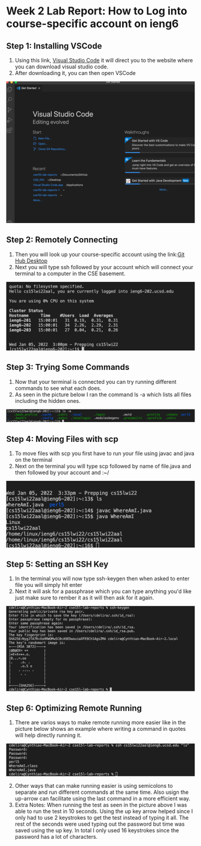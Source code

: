 # Week 2 Lab Report: How to Log into course-specific account on ieng6

## Step 1: Installing VSCode
  1. Using this link, [Visual Studio Code](https://code.visualstudio.com/) it will direct you to the website where you can download visual studio code.
  2. After downloading it, you can then open VSCode
 
  ![alt text](VSCode.png)

## Step 2: Remotely Connecting
  1. Then you will look up your course-specific account using the link:[Git Hub Desktop](https://sdacs.ucsd.edu/~icc/index.php)
  2. Next you will type ssh followed by your account which will connect your terminal to a computer in the CSE basement.

  ![alt text](RemoteConnecting.png)

## Step 3: Trying Some Commands

  1. Now that your terminal is connected you can try running different commands to see what each does.
  2. As seen in the picture below I ran the command ls -a which lists all files including the hidden ones.

  ![alt text](Commands.png)

## Step 4: Moving Files with scp

  1. To move files with scp you first have to run your file using javac and java on the terminal
  2. Next on the terminal you will type scp followed by name of file.java and then followed by your account and :~/

  ![alt text](SSH.png)

## Step 5: Setting an SSH Key

  1. In the terminal you will now type ssh-keygen then when asked to enter file you will simply hit enter
  2. Next it will ask for a passphrase which you can type anything you'd like just make sure to rember it as it will then ask for it again.

  ![alt text](SSHKey.png)

## Step 6: Optimizing Remote Running

  1. There are varios ways to make remote running more easier like in the picture below shows an example where writing a command in quotes will help directly running it.

  ![alt text](LastStep.png)

  2. Other ways that can make running easier is using semicolons to separate and run different commands at the same time. Also usign the up-arrow can facilitate using the last command in a more efficient way.
  3. Extra Notes:
   When running the test as seen in the picture above I was able to run the test in 10 seconds. Using the up key arrow helped since I only had      to use 2 keystrokes to get the test instead of typing it all. The rest of the seconds were used typing out the password but time was saved      using the up key. In total I only used 16 keystrokes since the password has a lot of characters.



